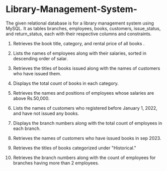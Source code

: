 # Library-Management-System-

The given relational database  is for a library management system using MySQL.
It as tables branches, employees, books, customers, issue_status, and return_status, each with their respective columns and constraints.



1. Retrieves the book title, category, and rental price of all books .

2. Lists the names of employees along with their salaries, sorted in descending order of salar.

3. Retrieves the titles of books issued along with the names of customers who have issued them.

4. Displays the total count of books in each category.

5. Retrieves the names and positions of employees whose salaries are above Rs.50,000.

6. Lists the names of customers who registered before January 1, 2022, and have not issued any books.

7. Displays the branch numbers along with the total count of employees in each branch.

8. Retrieves the names of customers who have issued books in sep 2023.

9. Retrieves the titles of books categorized under "Historical."

10. Retrieves the branch numbers along with the count of employees for branches having more than 2 employees.

